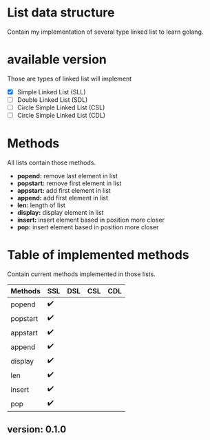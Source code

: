 # List data structure
Contain my implementation of several type linked list to learn golang.

# available version 
Those are types of linked list will implement
- [X] Simple Linked List (SLL)
- [ ] Double Linked List (SDL)
- [ ] Circle Simple Linked List (CSL)
- [ ] Circle Simple Linked List (CDL)

# Methods
All lists contain those methods.

- **popend:** remove last element in list
- **popstart:** remove first element in list
- **appstart:** add first element in list
- **append:** add first element in list
- **len:** length of list
- **display:** display element in list
- **insert:** insert element based in position more closer
- **pop:** insert element based in position more closer

# Table of implemented methods
Contain current methods implemented in those lists.

| Methods | SSL | DSL | CSL | CDL |
| ---- | ---- | ---- | ---- | ---- |
| popend | :heavy_check_mark: | | | |
| popstart| :heavy_check_mark: | | | |
| appstart | :heavy_check_mark: | | | |
| append| :heavy_check_mark: | | | |
| display | :heavy_check_mark: | | | |
| len| :heavy_check_mark: | | | |
| insert | :heavy_check_mark: | | | |
| pop| :heavy_check_mark: |  | | |

## version: 0.1.0
